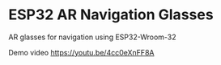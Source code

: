 # ESP32 AR Navigation Glasses
 AR glasses for navigation using ESP32-Wroom-32

Demo video
https://youtu.be/4cc0eXnFF8A
